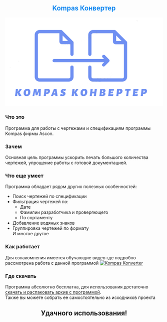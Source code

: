<h2 align="center" style="color:#1589F0"> Kompas Конвертер </h2>

![logo.png](https://raw.githubusercontent.com/range-kun/Kompas_draw_merger/master/img/logo.png "Logo")

### Что это
Программа для работы с чертежами и спецификациям программы Kompas фирмы Ascon.

### Зачем
Основная цель программы ускорить печать большого количества чертежей, упрощение работы с готовой документацией.

### Что еще умеет
Программа обладает рядом других полезных особенностей:
- Поиск чертежей по спецификации
- Фильтрация чертежей по:
    - Дате
    - Фамилии разработчика и проверяющего
    - По сортаменту
- Добавление водяных знаков
- Группировка чертежей по формату <br/>
И многое другое

### Как работает
Для ознакомления имеется обучающие видео где подробно рассмотрена работа с данной программой
[![Kompas Konverter](https://i.imgur.com/rW3vxOz.png)](https://www.youtube.com/watch?v=L_o0YrXBaFo&lc=UgyYi5aTZ89lFSYcEo14AaABAg )

### Где скачать
Программа абсолютно бесплатна, для использования достаточно [скачать и распаковать архив c программой](https://disk.yandex.ru/d/GszPcW77Hj9H5w).<br/>
Также вы можете собрать ее самостоятельно из исходников проекта

<h2 align="center"> Удачного использования! </h2>
